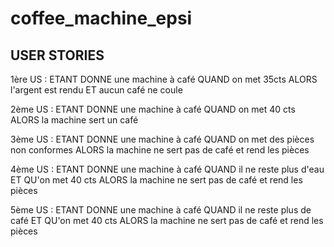 # coffee_machine_epsi

## USER STORIES

1ère US :
ETANT DONNE une machine à café
QUAND  on met 35cts
ALORS l'argent est rendu
ET aucun café ne coule

2ème US :
ETANT DONNE une machine à café
QUAND on met 40 cts
ALORS la machine sert un café

3ème US :
ETANT DONNE une machine à café
QUAND on met des pièces non conformes
ALORS la machine ne sert pas de café et rend les pièces

4ème US : 
ETANT DONNE une machine à café
QUAND il ne reste plus d'eau
ET QU'on met 40 cts
ALORS la machine ne sert pas de café et rend les pièces

5ème US : 
ETANT DONNE une machine à café
QUAND il ne reste plus de café
ET QU'on met 40 cts
ALORS la machine ne sert pas de café et rend les pièces
